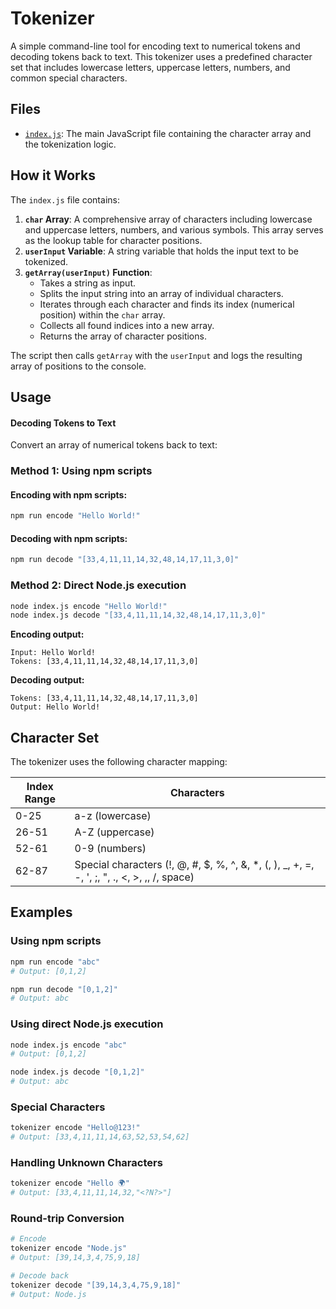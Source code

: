 # Tokenizer

A simple command-line tool for encoding text to numerical tokens and decoding tokens back to text. This tokenizer uses a predefined character set that includes lowercase letters, uppercase letters, numbers, and common special characters.

## Files

- [`index.js`](index.js): The main JavaScript file containing the character array and the tokenization logic.

## How it Works

The `index.js` file contains:

1.  **`char` Array**: A comprehensive array of characters including lowercase and uppercase letters, numbers, and various symbols. This array serves as the lookup table for character positions.
2.  **`userInput` Variable**: A string variable that holds the input text to be tokenized.
3.  **`getArray(userInput)` Function**:
    - Takes a string as input.
    - Splits the input string into an array of individual characters.
    - Iterates through each character and finds its index (numerical position) within the `char` array.
    - Collects all found indices into a new array.
    - Returns the array of character positions.

The script then calls `getArray` with the `userInput` and logs the resulting array of positions to the console.

## Usage

#### Decoding Tokens to Text

Convert an array of numerical tokens back to text:

### Method 1: Using npm scripts

#### Encoding with npm scripts:

```bash
npm run encode "Hello World!"
```

#### Decoding with npm scripts:

```bash
npm run decode "[33,4,11,11,14,32,48,14,17,11,3,0]"
```

### Method 2: Direct Node.js execution

```bash
node index.js encode "Hello World!"
node index.js decode "[33,4,11,11,14,32,48,14,17,11,3,0]"
```

**Encoding output:**

```
Input: Hello World!
Tokens: [33,4,11,11,14,32,48,14,17,11,3,0]
```

**Decoding output:**

```
Tokens: [33,4,11,11,14,32,48,14,17,11,3,0]
Output: Hello World!
```

## Character Set

The tokenizer uses the following character mapping:

| Index Range | Characters                                                                                     |
| ----------- | ---------------------------------------------------------------------------------------------- |
| 0-25        | a-z (lowercase)                                                                                |
| 26-51       | A-Z (uppercase)                                                                                |
| 52-61       | 0-9 (numbers)                                                                                  |
| 62-87       | Special characters (!, @, #, $, %, ^, &, \*, (, ), \_, +, =, -, ', ;, ", ., <, >, ,, /, space) |

## Examples

### Using npm scripts

```bash
npm run encode "abc"
# Output: [0,1,2]

npm run decode "[0,1,2]"
# Output: abc
```

### Using direct Node.js execution

```bash
node index.js encode "abc"
# Output: [0,1,2]

node index.js decode "[0,1,2]"
# Output: abc
```

### Special Characters

```bash
tokenizer encode "Hello@123!"
# Output: [33,4,11,11,14,63,52,53,54,62]
```

### Handling Unknown Characters

```bash
tokenizer encode "Hello 🌍"
# Output: [33,4,11,11,14,32,"<?N?>"]
```

### Round-trip Conversion

```bash
# Encode
tokenizer encode "Node.js"
# Output: [39,14,3,4,75,9,18]

# Decode back
tokenizer decode "[39,14,3,4,75,9,18]"
# Output: Node.js
```
